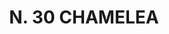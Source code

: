 ---
title: "N. 30 CHAMELEA"
plant-name: "N. 30"
plant-number: "030"
plant-xml: "/assets/xml/plant030.xml"
plant-title: "N. 30 CHAMELEA"
plant-taxon-link: "http://www.worldfloraonline.org/taxon/wfo-0000637792"
plant-taxon-link: "[Daphne oleaefolia Lk.]"
layout: single-xml
---